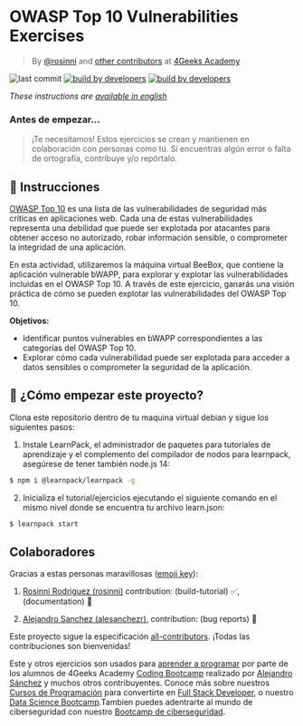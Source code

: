 <!-- hide -->

# OWASP Top 10 Vulnerabilities Exercises

> By [@rosinni](https://github.com/rosinni) and [other contributors](https://github.com/breatheco-de/owasp-top10-exercises/graphs/contributors) at [4Geeks Academy](https://4geeksacademy.co/)

![last commit](https://img.shields.io/github/last-commit/breatheco-de/owasp-top10-exercises)
[![build by developers](https://img.shields.io/badge/build_by-Developers-blue)](https://4geeks.com)
[![build by developers](https://img.shields.io/twitter/follow/4geeksacademy?style=social&logo=twitter)](https://twitter.com/4geeksacademy)

*These instructions are [available in english](https://github.com/breatheco-de/owasp-top10-exercises/blob/main/README.md)*

### Antes de empezar...

> ¡Te necesitamos! Estos ejercicios se crean y mantienen en colaboración con personas como tú. Si encuentras algún error o falta de ortografía, contribuye y/o repórtalo.

<!-- endhide -->


## 📝 Instrucciones

[OWASP Top 10](https://owasp.org/www-project-top-ten/) es una lista de las vulnerabilidades de seguridad más críticas en aplicaciones web. Cada una de estas vulnerabilidades representa una debilidad que puede ser explotada por atacantes para obtener acceso no autorizado, robar información sensible, o comprometer la integridad de una aplicación.

En esta actividad, utilizaremos la máquina virtual BeeBox, que contiene la aplicación vulnerable bWAPP, para explorar y explotar las vulnerabilidades incluidas en el OWASP Top 10. A través de este ejercicio, ganarás una visión práctica de cómo se pueden explotar las vulnerabilidades del OWASP Top 10.

**Objetivos:**

- Identificar puntos vulnerables en bWAPP correspondientes a las categorías del OWASP Top 10.
- Explorar cómo cada vulnerabilidad puede ser explotada para acceder a datos sensibles o comprometer la seguridad de la aplicación.

<onlyfor saas="true" withBanner="true">

## 🌱 ¿Cómo empezar este proyecto?

Clona este repositorio dentro de tu maquina virtual debian y sigue los siguientes pasos:

1. Instale LearnPack, el administrador de paquetes para tutoriales de aprendizaje y el complemento del compilador de nodos para learnpack, asegúrese de tener también node.js 14:

```bash
$ npm i @learnpack/learnpack -g
```

2. Inicializa el tutorial/ejercicios ejecutando el siguiente comando en el mismo nivel donde se encuentra tu archivo learn.json:

```bash
$ learnpack start
```
</onlyfor>

<!-- hide -->

## Colaboradores

Gracias a estas personas maravillosas ([emoji key](https://github.com/kentcdodds/all-contributors#emoji-key)):

1. [Rosinni Rodriguez (rosinni)](https://github.com/rosinni) contribution: (build-tutorial) ✅, (documentation) 📖
  
2. [Alejandro Sanchez (alesanchezr)](https://github.com/alesanchezr),  contribution: (bug reports) 🐛

Este proyecto sigue la especificación [all-contributors](https://github.com/kentcdodds/all-contributors). ¡Todas las contribuciones son bienvenidas!

Este y otros ejercicios son usados para [aprender a programar](https://4geeksacademy.com/es/aprender-a-programar/aprender-a-programar-desde-cero) por parte de los alumnos de 4Geeks Academy [Coding Bootcamp](https://4geeksacademy.com/us/coding-bootcamp) realizado por [Alejandro Sánchez](https://twitter.com/alesanchezr) y muchos otros contribuyentes. Conoce más sobre nuestros [Cursos de Programación](https://4geeksacademy.com/es/curso-de-programacion-desde-cero?lang=es) para convertirte en [Full Stack Developer](https://4geeksacademy.com/es/coding-bootcamps/desarrollador-full-stack/?lang=es), o nuestro [Data Science Bootcamp](https://4geeksacademy.com/es/coding-bootcamps/curso-datascience-machine-learning).Tambien puedes adentrarte al mundo de ciberseguridad con nuestro [Bootcamp de ciberseguridad](https://4geeksacademy.com/es/coding-bootcamps/curso-ciberseguridad).
<!-- endhide -->
